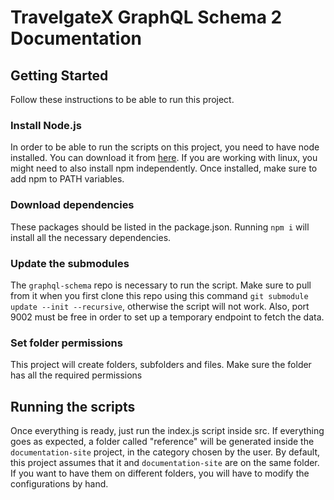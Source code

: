 # TravelgateX GraphQL Schema 2 Documentation


## Getting Started

Follow these instructions to be able to run this project.

### Install Node.js
In order to be able to run the scripts on this project, you need to have node installed. You can download it from [here](https://nodejs.org/es/download/). If you are working with linux, you might need to also install npm independently. Once installed, make sure to add npm to PATH variables.   

### Download dependencies
These packages should be listed in the package.json. Running ```npm i``` will install all the necessary dependencies.

### Update the submodules
The `graphql-schema` repo is necessary to run the script. Make sure to pull from it when you first clone this repo using this command `git submodule update --init --recursive`, otherwise the script will not work. Also, port 9002 must be free in order to set up a temporary endpoint to fetch the data.

### Set folder permissions
This project will create folders, subfolders and files. Make sure the folder has all the required permissions


## Running the scripts

Once everything is ready, just run the index.js script inside src. If everything goes as expected, a folder called "reference"  will be generated inside the `documentation-site` project, in the category chosen by the user. By default, this project assumes that it and `documentation-site` are on the same folder. If you want to have them on different folders, you will have to modify the configurations by hand.